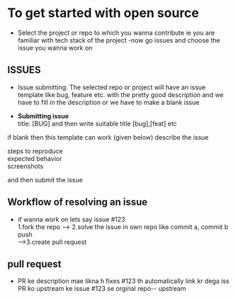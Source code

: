# To get started with open source 
- Select the project or repo to which you wanna contribute
ie you are familiar with tech stack of the project
-now go issues and choose the issue you wanna work on 

## ISSUES
- Issue submitting: The selected repo or project will have an issue template like bug, feature etc. with the pretty good description 
and we have to fill in the description or we have to make a blank issue

- **Submitting issue**</br>
title: [BUG] and then write suitable title [bug],[feat] etc

if blank then this template can work (given below) describe the issue

steps to reproduce</br>
expected behavior</br>
screenshots</br>

and then submit the issue

## Workflow of resolving an issue 
- if wanna work on lets say issue #123</br> 
1.fork the repo --> 2.solve the issue in own repo like commit a, commit b push</br>
-->3.create pull request

## pull request 
- PR ke description mae likna h 
fixes #123 th automatically link kr dega iss PR ko upstream ke issue #123 se
orginal repo-- upstream
